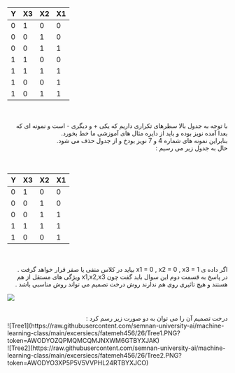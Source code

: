   
|     Y    |     X3    |     X2    |     X1    |
|----------|-----------|-----------|-----------|
|     0    |     1     |     0     |     0     |
|     0    |     0     |     1     |     0     |
|     0    |     0     |     1     |     1     |
|     1    |     1     |     0     |     0     |
|     1    |     1     |     1     |     1     |
|     1    |     0     |     0     |     1     |
|     1    |     0     |     1     |     1     |

<br/>
<br/>
<div dir="rtl">
با توجه به جدول بالا سطرهای تکراری داریم که یکی + و دیگری - است و نمونه ای که بعدا آمده نویز بوده و باید از دایره مثال های آموزشی ما خط بخورد.
<br/>
بنابراین نمونه های شماره 4 و 7 نویز بودخ و از جدول حذف می شود.
<br/>
حال به جدول زیر می رسیم :
</div>
<br/>
<br/>
  
|     Y    |     X3    |     X2    |     X1    |
|----------|-----------|-----------|-----------|
|     0    |     1     |     0     |     0     |
|     0    |     0     |     1     |     0     |
|     0    |     0     |     1     |     1     |
|     1    |     1     |     1     |     1     |
|     1    |     0     |     0     |     1     |
<br/>
<br/>
<div dir="rtl">
اگر داده ی x1 = 0 , x2 = 0 , x3 = 1 بیاید در کلاس منفی یا صفر قرار خواهد گرفت .
<br/>
در پاسخ به قسمت دوم این سوال باید گفت چون x1,x2,x3 ویژگی های  مستقل از هم هستند و هیچ تاثیری روی هم ندارند روش درخت تصمیم 
می تواند روش مناسبی باشد .
<br/>
  </div>
  
  ![](https://raw.githubusercontent.com/semnan-university-ai/machine-learning-class/main/excersiecs/fatemeh456/26/E26.jpg?token=AWODYOZSI75Y36KHR3JPSKTBYXICC)
  <br/>
  <br/>
  <div dir="rtl"">
درخت تصمیم آن را می توان به دو صورت زیر رسم کرد :
</div>
![Tree1](https://raw.githubusercontent.com/semnan-university-ai/machine-learning-class/main/excersiecs/fatemeh456/26/Tree1.PNG?token=AWODYOZQPMQMCQMJNXWM6GTBYXJAK)
  <br/>
 ![Tree2](https://raw.githubusercontent.com/semnan-university-ai/machine-learning-class/main/excersiecs/fatemeh456/26/Tree2.PNG?token=AWODYO3XP5P5V5VVPHL24RTBYXJCO)
